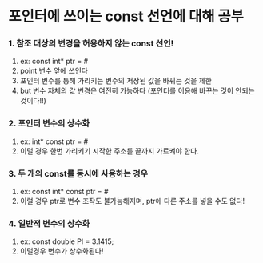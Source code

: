 # 포인터에 쓰이는 const 선언에 대해 공부

### 1. 참조 대상의 변경을 허용하지 않는 const 선언!

1. ex: const int* ptr = &num;
2. point 변수 앞에 쓰인다
3. 포인터 변수를 통해 가리키는 변수의 저장된 값을 바뀌는 것을 제한
4. but 변수 자체의 값 변경은 여전히 가능하다 (포인터를 이용해 바꾸는 것이 안되는 것이다!!)


### 2. 포인터 변수의 상수화 
1. ex: int* const ptr = &num;
2. 이럴 경우 한번 가리키기 시작한 주소를 끝까지 가르켜야 한다.


### 3. 두 개의 const를 동시에 사용하는 경우

1. ex: const int* const ptr = &num;
2. 이럴 경우 ptr로 변수 조작도 불가능해지며, ptr에 다른 주소를 넣을 수도 없다!


### 4. 일반적 변수의 상수화

1. ex: const double PI = 3.1415;
2. 이럴경우 변수가 상수화된다!
